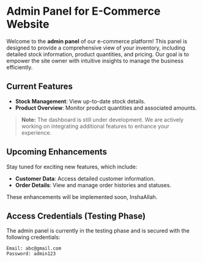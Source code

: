 # Admin Panel for E-Commerce Website

Welcome to the **admin panel** of our e-commerce platform! This panel is designed to provide a comprehensive view of your inventory, including detailed stock information, product quantities, and pricing. Our goal is to empower the site owner with intuitive insights to manage the business efficiently.

## Current Features

- **Stock Management**: View up-to-date stock details.
- **Product Overview**: Monitor product quantities and associated amounts.

> **Note:** The dashboard is still under development. We are actively working on integrating additional features to enhance your experience.

## Upcoming Enhancements

Stay tuned for exciting new features, which include:

- **Customer Data**: Access detailed customer information.
- **Order Details**: View and manage order histories and statuses.

These enhancements will be implemented soon, InshaAllah.

## Access Credentials (Testing Phase)

The admin panel is currently in the testing phase and is secured with the following credentials:

```plaintext
Email: abc@gmail.com
Password: admin123
